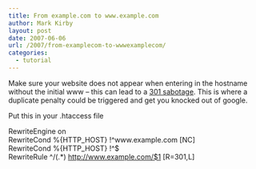 ```yaml
---
title: From example.com to www.example.com
author: Mark Kirby
layout: post
date: 2007-06-06
url: /2007/from-examplecom-to-wwwexamplecom/
categories:
  - tutorial
---
```

Make sure your website does not appear when entering in the hostname without the initial www &#8211; this can lead to a [301 sabotage][1]. This is where a duplicate penalty could be triggered and get you knocked out of google.

Put this in your .htaccess file

RewriteEngine on  
RewriteCond %{HTTP_HOST} !^www\.example\.com [NC]  
RewriteCond %{HTTP_HOST} !^$  
RewriteRule ^/(.*) http://www.example.com/$1 [R=301,L]

 [1]: http://www.threadwatch.org/node/2817
